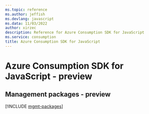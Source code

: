 ```yaml
---
ms.topic: reference
ms.author: jeffish
ms.devlang: javascript
ms.data: 11/03/2022
author: xirzec
description: Reference for Azure Consumption SDK for JavaScript
ms.service: consumption
title: Azure Consumption SDK for JavaScript
---
```

# Azure Consumption SDK for JavaScript - preview

## Management packages - preview
[!INCLUDE [mgmt-packages](consumption-mgmt-index.md)]